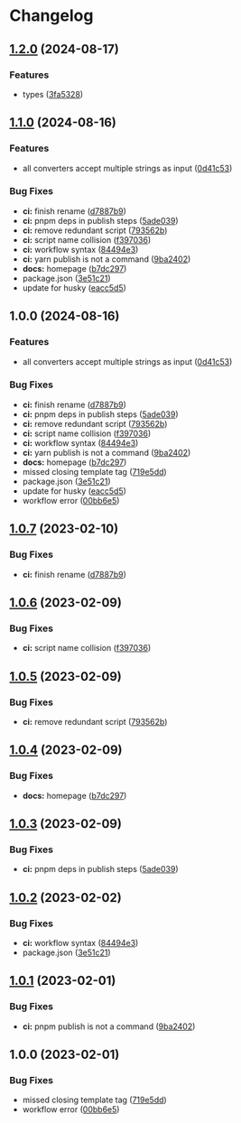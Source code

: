 # Changelog

## [1.2.0](https://github.com/jcartledge/case-manager/compare/v1.1.0...v1.2.0) (2024-08-17)


### Features

* types ([3fa5328](https://github.com/jcartledge/case-manager/commit/3fa532880d8baf4f8a10d20400f838db0ea0856d))

## [1.1.0](https://github.com/jcartledge/case-manager/compare/v1.0.0...v1.1.0) (2024-08-16)


### Features

* all converters accept multiple strings as input ([0d41c53](https://github.com/jcartledge/case-manager/commit/0d41c53e9e1d47b69e37b7cd3b68fd4a0fd3d984))


### Bug Fixes

* **ci:** finish rename ([d7887b9](https://github.com/jcartledge/case-manager/commit/d7887b97ea44bc2901a19538395cfeba3837ac82))
* **ci:** pnpm deps in publish steps ([5ade039](https://github.com/jcartledge/case-manager/commit/5ade039211ac4042d99dc3e78f8b8e2e28a15b13))
* **ci:** remove redundant script ([793562b](https://github.com/jcartledge/case-manager/commit/793562bc34c604306d70c699b2fb4d032230a602))
* **ci:** script name collision ([f397036](https://github.com/jcartledge/case-manager/commit/f3970368fd88ca6ce4c75c7e7429ca72c4fe3473))
* **ci:** workflow syntax ([84494e3](https://github.com/jcartledge/case-manager/commit/84494e3d934594f5580f498385bdf79e89293b03))
* **ci:** yarn publish is not a command ([9ba2402](https://github.com/jcartledge/case-manager/commit/9ba24023ae0ae163502f6737ce020a785c2d2826))
* **docs:** homepage ([b7dc297](https://github.com/jcartledge/case-manager/commit/b7dc297fba850d2c64cf3d4104cbb9b7982b4309))
* package.json ([3e51c21](https://github.com/jcartledge/case-manager/commit/3e51c21436c8e8e0910e89e45c933e2dfb842ea6))
* update for husky ([eacc5d5](https://github.com/jcartledge/case-manager/commit/eacc5d5999865bae3e5a38a81c2430a353c88652))

## 1.0.0 (2024-08-16)


### Features

* all converters accept multiple strings as input ([0d41c53](https://github.com/jcartledge/case-manager/commit/0d41c53e9e1d47b69e37b7cd3b68fd4a0fd3d984))


### Bug Fixes

* **ci:** finish rename ([d7887b9](https://github.com/jcartledge/case-manager/commit/d7887b97ea44bc2901a19538395cfeba3837ac82))
* **ci:** pnpm deps in publish steps ([5ade039](https://github.com/jcartledge/case-manager/commit/5ade039211ac4042d99dc3e78f8b8e2e28a15b13))
* **ci:** remove redundant script ([793562b](https://github.com/jcartledge/case-manager/commit/793562bc34c604306d70c699b2fb4d032230a602))
* **ci:** script name collision ([f397036](https://github.com/jcartledge/case-manager/commit/f3970368fd88ca6ce4c75c7e7429ca72c4fe3473))
* **ci:** workflow syntax ([84494e3](https://github.com/jcartledge/case-manager/commit/84494e3d934594f5580f498385bdf79e89293b03))
* **ci:** yarn publish is not a command ([9ba2402](https://github.com/jcartledge/case-manager/commit/9ba24023ae0ae163502f6737ce020a785c2d2826))
* **docs:** homepage ([b7dc297](https://github.com/jcartledge/case-manager/commit/b7dc297fba850d2c64cf3d4104cbb9b7982b4309))
* missed closing template tag ([719e5dd](https://github.com/jcartledge/case-manager/commit/719e5ddbc003154585bebedd2922cb36ea11d914))
* package.json ([3e51c21](https://github.com/jcartledge/case-manager/commit/3e51c21436c8e8e0910e89e45c933e2dfb842ea6))
* update for husky ([eacc5d5](https://github.com/jcartledge/case-manager/commit/eacc5d5999865bae3e5a38a81c2430a353c88652))
* workflow error ([00bb6e5](https://github.com/jcartledge/case-manager/commit/00bb6e562ca6304c58a482a4a069444765044b25))

## [1.0.7](https://github.com/jcartledge/case-manager/compare/v1.0.6...v1.0.7) (2023-02-10)


### Bug Fixes

* **ci:** finish rename ([d7887b9](https://github.com/jcartledge/case-manager/commit/d7887b97ea44bc2901a19538395cfeba3837ac82))

## [1.0.6](https://github.com/jcartledge/case-manager/compare/v1.0.5...v1.0.6) (2023-02-09)


### Bug Fixes

* **ci:** script name collision ([f397036](https://github.com/jcartledge/case-manager/commit/f3970368fd88ca6ce4c75c7e7429ca72c4fe3473))

## [1.0.5](https://github.com/jcartledge/case-manager/compare/v1.0.4...v1.0.5) (2023-02-09)


### Bug Fixes

* **ci:** remove redundant script ([793562b](https://github.com/jcartledge/case-manager/commit/793562bc34c604306d70c699b2fb4d032230a602))

## [1.0.4](https://github.com/jcartledge/case-manager/compare/v1.0.3...v1.0.4) (2023-02-09)


### Bug Fixes

* **docs:** homepage ([b7dc297](https://github.com/jcartledge/case-manager/commit/b7dc297fba850d2c64cf3d4104cbb9b7982b4309))

## [1.0.3](https://github.com/jcartledge/case-manager/compare/v1.0.2...v1.0.3) (2023-02-09)


### Bug Fixes

* **ci:** pnpm deps in publish steps ([5ade039](https://github.com/jcartledge/case-manager/commit/5ade039211ac4042d99dc3e78f8b8e2e28a15b13))

## [1.0.2](https://github.com/jcartledge/case-manager/compare/v1.0.1...v1.0.2) (2023-02-02)


### Bug Fixes

* **ci:** workflow syntax ([84494e3](https://github.com/jcartledge/case-manager/commit/84494e3d934594f5580f498385bdf79e89293b03))
* package.json ([3e51c21](https://github.com/jcartledge/case-manager/commit/3e51c21436c8e8e0910e89e45c933e2dfb842ea6))

## [1.0.1](https://github.com/jcartledge/case-manager/compare/v1.0.0...v1.0.1) (2023-02-01)

### Bug Fixes

- **ci:** pnpm publish is not a command ([9ba2402](https://github.com/jcartledge/case-manager/commit/9ba24023ae0ae163502f6737ce020a785c2d2826))

## 1.0.0 (2023-02-01)

### Bug Fixes

- missed closing template tag ([719e5dd](https://github.com/jcartledge/case-manager/commit/719e5ddbc003154585bebedd2922cb36ea11d914))
- workflow error ([00bb6e5](https://github.com/jcartledge/case-manager/commit/00bb6e562ca6304c58a482a4a069444765044b25))

